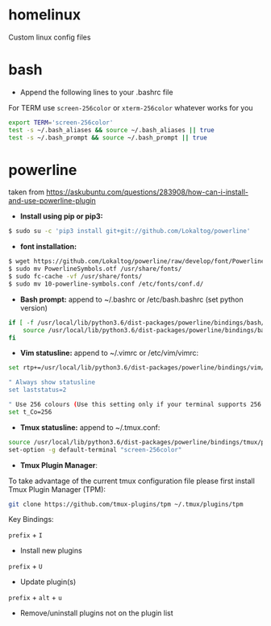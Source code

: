 # homelinux
Custom linux config files

# bash

- Append the following lines to your .bashrc file

For TERM use `screen-256color` or `xterm-256color` whatever works for you
```sh
export TERM='screen-256color'
test -s ~/.bash_aliases && source ~/.bash_aliases || true
test -s ~/.bash_prompt && source ~/.bash_prompt || true
```

# powerline

taken from https://askubuntu.com/questions/283908/how-can-i-install-and-use-powerline-plugin

- **Install using pip or pip3:**

```sh
$ sudo su -c 'pip3 install git+git://github.com/Lokaltog/powerline'
```

- **font installation:**

```sh
$ wget https://github.com/Lokaltog/powerline/raw/develop/font/PowerlineSymbols.otf https://github.com/Lokaltog/powerline/raw/develop/font/10-powerline-symbols.conf
$ sudo mv PowerlineSymbols.otf /usr/share/fonts/
$ sudo fc-cache -vf /usr/share/fonts/
$ sudo mv 10-powerline-symbols.conf /etc/fonts/conf.d/
```

- **Bash prompt:** append to ~/.bashrc or /etc/bash.bashrc (set python version)

```sh
if [ -f /usr/local/lib/python3.6/dist-packages/powerline/bindings/bash/powerline.sh ]; then
    source /usr/local/lib/python3.6/dist-packages/powerline/bindings/bash/powerline.sh
fi
```

- **Vim statusline:** append to ~/.vimrc or /etc/vim/vimrc:

```sh
set rtp+=/usr/local/lib/python3.6/dist-packages/powerline/bindings/vim/

" Always show statusline
set laststatus=2

" Use 256 colours (Use this setting only if your terminal supports 256 colours)
set t_Co=256
```

- **Tmux statusline:** append to ~/.tmux.conf:

```sh
source /usr/local/lib/python3.6/dist-packages/powerline/bindings/tmux/powerline.conf
set-option -g default-terminal "screen-256color"
```

- **Tmux Plugin Manager**:

To take advantage of the current tmux configuration file please first install Tmux Plugin Manager (TPM):

```sh
git clone https://github.com/tmux-plugins/tpm ~/.tmux/plugins/tpm
```

Key Bindings:

`prefix` + `I`

- Install new plugins

`prefix` + `U`

- Update plugin(s)

`prefix` + `alt` + `u`

- Remove/uninstall plugins not on the plugin list
